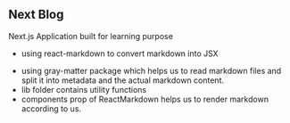 ## Next Blog

<p> Next.js Application built for learning purpose </p>

- using react-markdown to convert markdown into JSX

* using gray-matter package which helps us to read markdown files and split it into
  metadata and the actual markdown content.
* lib folder contains utility functions
* components prop of ReactMarkdown helps us to render markdown according to us.
